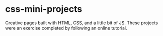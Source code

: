 # css-mini-projects
Creative pages built with HTML, CSS, and a little bit of JS.  These projects were an exercise completed by following an online tutorial. 
